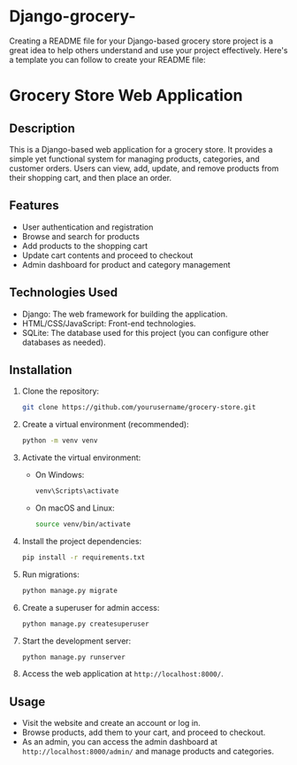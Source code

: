 # Django-grocery-
Creating a README file for your Django-based grocery store project is a great idea to help others understand and use your project effectively. Here's a template you can follow to create your README file:

# Grocery Store Web Application

## Description

This is a Django-based web application for a grocery store. It provides a simple yet functional system for managing products, categories, and customer orders. Users can view, add, update, and remove products from their shopping cart, and then place an order.

## Features

- User authentication and registration
- Browse and search for products
- Add products to the shopping cart
- Update cart contents and proceed to checkout
- Admin dashboard for product and category management

## Technologies Used

- Django: The web framework for building the application.
- HTML/CSS/JavaScript: Front-end technologies.
- SQLite: The database used for this project (you can configure other databases as needed).

## Installation

1. Clone the repository:

   ```bash
   git clone https://github.com/yourusername/grocery-store.git
   ```

2. Create a virtual environment (recommended):

   ```bash
   python -m venv venv
   ```

3. Activate the virtual environment:

   - On Windows:

     ```bash
     venv\Scripts\activate
     ```

   - On macOS and Linux:

     ```bash
     source venv/bin/activate
     ```

4. Install the project dependencies:

   ```bash
   pip install -r requirements.txt
   ```

5. Run migrations:

   ```bash
   python manage.py migrate
   ```

6. Create a superuser for admin access:

   ```bash
   python manage.py createsuperuser
   ```

7. Start the development server:

   ```bash
   python manage.py runserver
   ```

8. Access the web application at `http://localhost:8000/`.

## Usage

- Visit the website and create an account or log in.
- Browse products, add them to your cart, and proceed to checkout.
- As an admin, you can access the admin dashboard at `http://localhost:8000/admin/` and manage products and categories.
